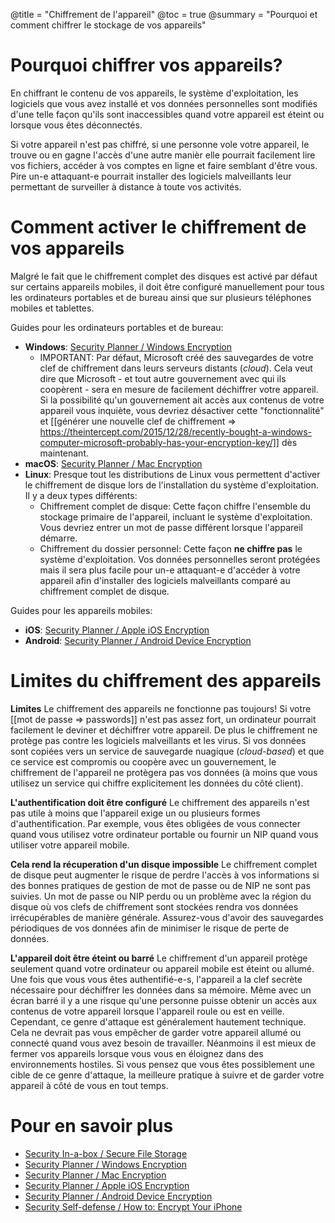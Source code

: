 @title = "Chiffrement de l'appareil"
@toc = true
@summary = "Pourquoi et comment chiffrer le stockage de vos appareils"

# Pourquoi chiffrer vos appareils?

En chiffrant le contenu de vos appareils, le système d'exploitation, les logiciels que vous avez installé et vos données personnelles sont modifiés d'une telle façon qu'ils sont inaccessibles quand votre appareil est éteint ou lorsque vous êtes déconnectés.

Si votre appareil n'est pas chiffré, si une personne vole votre appareil, le trouve ou en gagne l'accès d'une autre manièr elle pourrait facilement lire vos fichiers, accéder à vos comptes en ligne et faire semblant d'être vous. Pire un-e attaquant-e pourrait installer des logiciels malveillants leur permettant de surveiller à distance à toute vos activités.

# Comment activer le chiffrement de vos appareils

Malgré le fait que le chiffrement complet des disques est activé par défaut sur certains appareils mobiles, il doit être configuré manuellement pour tous les ordinateurs portables et de bureau ainsi que sur plusieurs téléphones mobiles et tablettes.

Guides pour les ordinateurs portables et de bureau:

* **Windows**: [Security Planner / Windows Encryption](https://securityplanner.org/#/tool/windows-encryption)
  * IMPORTANT: Par défaut, Microsoft créé des sauvegardes de votre clef de chiffrement dans leurs serveurs distants (*cloud*). Cela veut dire que Microsoft - et tout autre gouvernement avec qui ils coopèrent - sera en mesure de facilement déchiffrer votre appareil. Si la possibilité qu'un gouvernement ait accès aux contenus de votre appareil vous inquiète, vous devriez désactiver cette "fonctionnalité" et [[générer une nouvelle clef de chiffrement => https://theintercept.com/2015/12/28/recently-bought-a-windows-computer-microsoft-probably-has-your-encryption-key/]] dès maintenant.
* **macOS**: [Security Planner / Mac Encryption](https://securityplanner.org/#/tool/mac-encryption)
* **Linux**: Presque tout les distributions de Linux vous permettent d'activer le chiffrement de disque lors de l'installation du système d'exploitation. Il y a deux types différents:
  * Chiffrement complet de disque: Cette façon chiffre l'ensemble du stockage primaire de l'appareil, incluant le système d'exploitation. Vous devriez entrer un mot de passe différent lorsque l'appareil démarre.
  * Chiffrement du dossier personnel: Cette façon **ne chiffre pas** le système d'exploitation. Vos données personnelles seront protégées mais il sera plus facile pour un-e attaquant-e d'accéder à votre appareil afin d'installer des logiciels malveillants comparé au chiffrement complet de disque.

Guides pour les appareils mobiles:

* **iOS**: [Security Planner / Apple iOS Encryption](https://securityplanner.org/#/tool/apple-ios-encryption)
* **Android**: [Security Planner / Android Device Encryption](https://securityplanner.org/#/tool/android-device-encryption)

# Limites du chiffrement des appareils

**Limites** Le chiffrement des appareils ne fonctionne pas toujours! Si votre [[mot de passe => passwords]] n'est pas assez fort, un ordinateur pourrait facilement le deviner et déchiffrer votre appareil. De plus le chiffrement ne protège pas contre les logiciels malveillants et les virus. Si vos données sont copiées vers un service de sauvegarde nuagique (*cloud-based*) et que ce service est compromis ou coopère avec un gouvernement, le chiffrement de l'appareil ne protègera pas vos données (à moins que vous utilisez un service qui chiffre explicitement les données du côté client).

**L'authentification doit être configuré** Le chiffrement des appareils n'est pas utile à moins que l'appareil exige un ou plusieurs formes d'authentification. Par exemple, vous êtes obligées de vous connecter quand vous utilisez votre ordinateur portable ou fournir un NIP quand vous utiliser votre appareil mobile.

**Cela rend la récuperation d'un disque impossible** Le chiffrement complet de disque peut augmenter le risque de perdre l'accès à vos informations si des bonnes pratiques de gestion de mot de passe ou de NIP ne sont pas suivies. Un mot de passe ou NIP perdu ou un problème avec la région du disque où vos clefs de chiffrement sont stockées rendra vos données irrécupérables de manière générale. Assurez-vous d'avoir des sauvegardes périodiques de vos données afin de minimiser le risque de perte de données.

**L'appareil doit être éteint ou barré** Le chiffrement d'un appareil protège seulement quand votre ordinateur ou appareil mobile est éteint ou allumé. Une fois que vous vous êtes authentifié-e-s, l'appareil a la clef secrète nécessaire pour déchiffrer les données dans sa mémoire. Même avec un écran barré il y a une risque qu'une personne puisse obtenir un accès aux contenus de votre appareil lorsque l'appareil roule ou est en veille. Cependant, ce genre d'attaque est généralement hautement technique. Cela ne devrait pas vous empêcher de garder votre appareil allumé ou connecté quand vous avez besoin de travailler. Néanmoins il est mieux de fermer vos appareils lorsque vous vous en éloignez dans des environnements hostiles. Si vous pensez que vous êtes possiblement une cible de ce genre d'attaque, la meilleure pratique à suivre et de garder votre appareil à côté de vous en tout temps.

# Pour en savoir plus

* [Security In-a-box / Secure File Storage](https://securityinabox.org/en/guide/secure-file-storage/)
* [Security Planner / Windows Encryption](https://securityplanner.org/#/tool/windows-encryption)
* [Security Planner / Mac Encryption](https://securityplanner.org/#/tool/mac-encryption)
* [Security Planner / Apple iOS Encryption](https://securityplanner.org/#/tool/apple-ios-encryption)
* [Security Planner / Android Device Encryption](https://securityplanner.org/#/tool/android-device-encryption)
* [Security Self-defense / How to: Encrypt Your iPhone](https://ssd.eff.org/en/module/how-encrypt-your-iphone)
